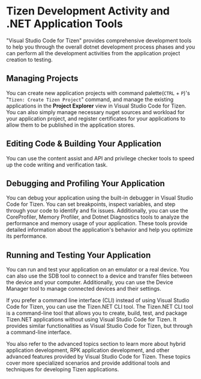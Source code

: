 # Tizen Development Activity and .NET Application Tools

"Visual Studio Code for Tizen" provides  comprehensive development tools to help you through the overall dotnet development process phases and you can perform all the development activities from the application project creation to testing.

## Managing Projects
<!-- 
  - createing project
  - workload & nuget configuration
  - app sigining (\w certificate manager)
-->
 You can create new application projects with command palette(`CTRL` + `P`)'s  "`Tizen: Create Tizen Project`" command, and manage the existing applications in the **Project Explorer** view in Visual Studio Code for Tizen. You can also simply manage necessary nuget sources and workload for your application project, and register certificates for your applications to allow them to be published in the application stores.

## Editing Code & Building Your Application
You can use the content assist and API and privilege checker tools to speed up the code writing and verification task.
<!-- 
  - content assist
  - api & privilege checker  
-->

<!-- ## Configuring Your Application 
 - manifest editor
 - resouece manager (po editor)
-->

## Debugging and Profiling Your Application
<!-- 
 - Debug Application
 - CoreProfiler
 - Memory Profiler
 - Dotnet Diagnostics
-->
You can debug your application using the built-in debugger in Visual Studio Code for Tizen. You can set breakpoints, inspect variables, and step through your code to identify and fix issues. Additionally, you can use the CoreProfiler, Memory Profiler, and Dotnet Diagnostics tools to analyze the performance and memory usage of your application. These tools provide detailed information about the application's behavior and help you optimize its performance.

## Running and Testing Your Application
<!-- 
- emulator
- sdb
- device manager
- TV Simulator
-->
You can run and test your application on an emulator or a real device. You can also use the SDB tool to connect to a device and transfer files between the device and your computer. Additionally, you can use the Device Manager tool to manage connected devices and their settings.


<!-- ## Command Line Interface
- CLI
-->
If you prefer a command line interface (CLI) instead of using Visual Studio Code for Tizen, you can use the Tizen.NET CLI tool. The Tizen.NET CLI tool is a command-line tool that allows you to create, build, test, and package Tizen.NET applications without using Visual Studio Code for Tizen. It provides similar functionalities as Visual Studio Code for Tizen, but through a command-line interface.

<!-- ## Advanced Topics
- Hybrid Application Development
- RPK Application Development
- Tizen Command Palette commands
-->
You also refer to the advanced topics section to learn more about hybrid application development, RPK application development, and other advanced features provided by Visual Studio Code for Tizen. These topics cover more specialized scenarios and provide additional tools and techniques for developing Tizen applications.